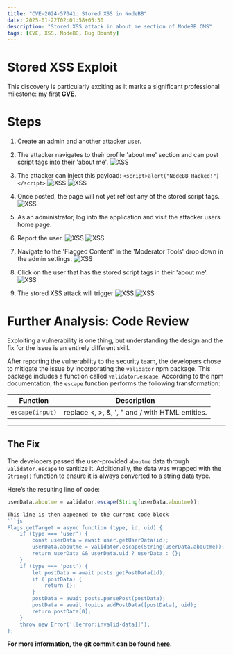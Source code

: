 ```yaml
---
title: "CVE-2024-57041: Stored XSS in NodeBB"
date: 2025-01-22T02:01:58+05:30
description: "Stored XSS attack in about me section of NodeBB CMS"
tags: [CVE, XSS, NodeBB, Bug Bounty]
---
```


# Stored XSS Exploit
This discovery is particularly exciting as it marks a significant professional milestone: my first **CVE**.
# Steps

1. Create an admin and another attacker user. 
2. The attacker navigates to their profile 'about me' section and can post script tags into their 'about me'. 
![XSS](/images/Image-1.png "XSS")

3. The attacker can inject this payload: `<script>alert("NodeBB Hacked!")</script>`
![XSS](/images/Image-2.png "XSS")
![XSS](/images/Image-3.png "XSS")

4. Once posted, the page will not yet reflect any of the stored script tags.
![XSS](/images/Image-4.png "XSS")

5. As an administrator, log into the application and visit the attacker users home page.
6. Report the user.
![XSS](/images/Image-5.png "XSS")
![XSS](/images/Image-6.png "XSS")

7. Navigate to the 'Flagged Content' in the 'Moderator Tools' drop down in the admin settings.
![XSS](/images/Image-7.png "XSS")

8. Click on the user that has the stored script tags in their 'about me'.
![XSS](/images/Image-8.png "XSS")

9. The stored XSS attack will trigger
![XSS](/images/Image-9.png "XSS")
![XSS](/images/Image-10.png "XSS")

# Further Analysis: Code Review  

Exploiting a vulnerability is one thing, but understanding the design and the fix for the issue is an entirely different skill.  

After reporting the vulnerability to the security team, the developers chose to mitigate the issue by incorporating the `validator` npm package. This package includes a function called `validator.escape`. According to the npm documentation, the `escape` function performs the following transformation:  

| **Function** | **Description** |  
|--------------|-----------------|  
| `escape(input)` | replace <, >, &, ', " and / with HTML entities. |  

---

## The Fix  

The developers passed the user-provided `aboutme` data through `validator.escape` to sanitize it. Additionally, the data was wrapped with the `String()` function to ensure it is always converted to a string data type. 

Here’s the resulting line of code:  
```js
userData.aboutme = validator.escape(String(userData.aboutme));

This line is then appeaned to the current code block
```js
Flags.getTarget = async function (type, id, uid) {
	if (type === 'user') {
		const userData = await user.getUserData(id);
		userData.aboutme = validator.escape(String(userData.aboutme));
		return userData && userData.uid ? userData : {};
	}
	if (type === 'post') {
		let postData = await posts.getPostData(id);
		if (!postData) {
			return {};
		}
		postData = await posts.parsePost(postData);
		postData = await topics.addPostData([postData], uid);
		return postData[0];
	}
	throw new Error('[[error:invalid-data]]');
};
```
**For more information, the git commit can be found [here](https://github.com/NodeBB/NodeBB/commit/4e69bff72fd04779064d37e46a43080e6c328adf#diff-f8a95295d65e646899037d5003a6a30fe85c0549f18033eaf9815fece7b6e61dR669).**
